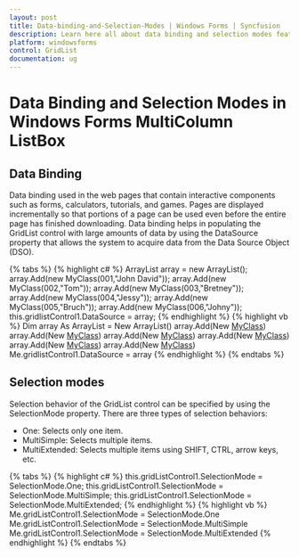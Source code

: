 ```yaml
---
layout: post
title: Data-binding-and-Selection-Modes | Windows Forms | Syncfusion
description: Learn here all about data binding and selection modes feature of Syncfusion Windows Forms MultiColumn ListBox (GridListControl) control and more.
platform: windowsforms
control: GridList
documentation: ug
---
```


# Data Binding and Selection Modes in Windows Forms MultiColumn ListBox

## Data Binding

Data binding used in the web pages that contain interactive components such as forms, calculators, tutorials, and games. Pages are displayed incrementally so that portions of a page can be used even before the entire page has finished downloading. Data binding helps in populating the GridList control with large amounts of data by using the DataSource property that allows the system to acquire data from the Data Source Object (DSO).

{% tabs %}
{% highlight c# %}
ArrayList array = new ArrayList();
array.Add(new MyClass(001,"John David"));
array.Add(new MyClass(002,"Tom"));
array.Add(new MyClass(003,"Bretney"));
array.Add(new MyClass(004,"Jessy"));
array.Add(new MyClass(005,"Bruch"));
array.Add(new MyClass(006,"Johny"));
this.gridlistControl1.DataSource = array;
{% endhighlight  %}
{% highlight vb %}
Dim array As ArrayList = New ArrayList()
array.Add(New [MyClass](1, "John David"))
array.Add(New [MyClass](2, "Tom"))
array.Add(New [MyClass](3, "Bretney"))
array.Add(New [MyClass](4, "Jessy"))
array.Add(New [MyClass](5, "Bruch"))
array.Add(New [MyClass](6, "Johny"))
Me.gridlistControl1.DataSource = array
{% endhighlight  %}
{% endtabs %}

## Selection modes

Selection behavior of the GridList control can be specified by using the SelectionMode property. There are three types of selection behaviors:

* One: Selects only one item.
* MultiSimple: Selects multiple items.
* MultiExtended: Selects multiple items using SHIFT, CTRL, arrow keys, etc.

{% tabs %}
{% highlight c# %}
this.gridListControl1.SelectionMode = SelectionMode.One;
this.gridListControl1.SelectionMode = SelectionMode.MultiSimple;
this.gridListControl1.SelectionMode = SelectionMode.MultiExtended;
{% endhighlight  %}
{% highlight vb %}
Me.gridListControl1.SelectionMode = SelectionMode.One
Me.gridListControl1.SelectionMode = SelectionMode.MultiSimple
Me.gridListControl1.SelectionMode = SelectionMode.MultiExtended
{% endhighlight  %}
{% endtabs %}
